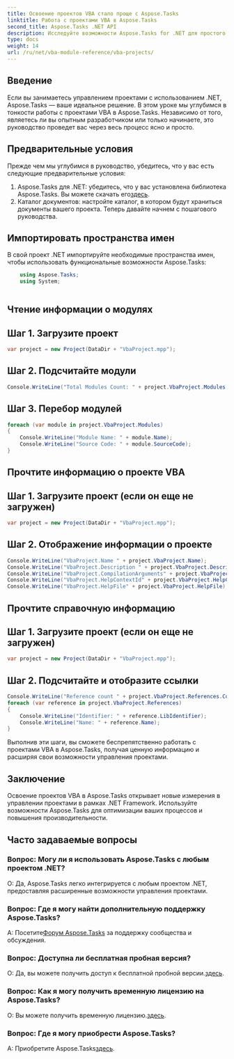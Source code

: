 ```yaml
---
title: Освоение проектов VBA стало проще с Aspose.Tasks
linktitle: Работа с проектами VBA в Aspose.Tasks
second_title: Aspose.Tasks .NET API
description: Исследуйте возможности Aspose.Tasks for .NET для простого управления проектами VBA. Расширьте свои возможности управления проектами с помощью этого пошагового руководства.
type: docs
weight: 14
url: /ru/net/vba-module-reference/vba-projects/
---
```

## Введение
Если вы занимаетесь управлением проектами с использованием .NET, Aspose.Tasks — ваше идеальное решение. В этом уроке мы углубимся в тонкости работы с проектами VBA в Aspose.Tasks. Независимо от того, являетесь ли вы опытным разработчиком или только начинаете, это руководство проведет вас через весь процесс ясно и просто.
## Предварительные условия
Прежде чем мы углубимся в руководство, убедитесь, что у вас есть следующие предварительные условия:
1.  Aspose.Tasks для .NET: убедитесь, что у вас установлена библиотека Aspose.Tasks. Вы можете скачать его[здесь](https://releases.aspose.com/tasks/net/).
2. Каталог документов: настройте каталог, в котором будут храниться документы вашего проекта.
Теперь давайте начнем с пошагового руководства.
## Импортировать пространства имен
В свой проект .NET импортируйте необходимые пространства имен, чтобы использовать функциональные возможности Aspose.Tasks:
```csharp
    using Aspose.Tasks;
    using System;
    
```
## Чтение информации о модулях
## Шаг 1. Загрузите проект
```csharp
var project = new Project(DataDir + "VbaProject.mpp");
```
## Шаг 2. Подсчитайте модули
```csharp
Console.WriteLine("Total Modules Count: " + project.VbaProject.Modules.Count);
```
## Шаг 3. Перебор модулей
```csharp
foreach (var module in project.VbaProject.Modules)
{
    Console.WriteLine("Module Name: " + module.Name);
    Console.WriteLine("Source Code: " + module.SourceCode);
}
```
## Прочтите информацию о проекте VBA
## Шаг 1. Загрузите проект (если он еще не загружен)
```csharp
var project = new Project(DataDir + "VbaProject.mpp");
```
## Шаг 2. Отображение информации о проекте
```csharp
Console.WriteLine("VbaProject.Name " + project.VbaProject.Name);
Console.WriteLine("VbaProject.Description " + project.VbaProject.Description);
Console.WriteLine("VbaProject.CompilationArguments" + project.VbaProject.CompilationArguments);
Console.WriteLine("VbaProject.HelpContextId" + project.VbaProject.HelpContextId);
Console.WriteLine("VbaProject.HelpFile" + project.VbaProject.HelpFile);
```
## Прочтите справочную информацию
## Шаг 1. Загрузите проект (если он еще не загружен)
```csharp
var project = new Project(DataDir + "VbaProject.mpp");
```
## Шаг 2. Подсчитайте и отобразите ссылки
```csharp
Console.WriteLine("Reference count " + project.VbaProject.References.Count);
foreach (var reference in project.VbaProject.References)
{
    Console.WriteLine("Identifier: " + reference.LibIdentifier);
    Console.WriteLine("Name: " + reference.Name);
}
```
Выполнив эти шаги, вы сможете беспрепятственно работать с проектами VBA в Aspose.Tasks, получая ценную информацию и расширяя свои возможности управления проектами.
## Заключение
Освоение проектов VBA в Aspose.Tasks открывает новые измерения в управлении проектами в рамках .NET Framework. Используйте возможности Aspose.Tasks для оптимизации ваших процессов и повышения производительности.
## Часто задаваемые вопросы
### Вопрос: Могу ли я использовать Aspose.Tasks с любым проектом .NET?
О: Да, Aspose.Tasks легко интегрируется с любым проектом .NET, предоставляя расширенные возможности управления проектами.
### Вопрос: Где я могу найти дополнительную поддержку Aspose.Tasks?
 А: Посетите[Форум Aspose.Tasks](https://forum.aspose.com/c/tasks/15) за поддержку сообщества и обсуждения.
### Вопрос: Доступна ли бесплатная пробная версия?
 О: Да, вы можете получить доступ к бесплатной пробной версии.[здесь](https://releases.aspose.com/).
### Вопрос: Как я могу получить временную лицензию на Aspose.Tasks?
О: Вы можете получить временную лицензию.[здесь](https://purchase.aspose.com/temporary-license/).
### Вопрос: Где я могу приобрести Aspose.Tasks?
 A: Приобретите Aspose.Tasks[здесь](https://purchase.aspose.com/buy).